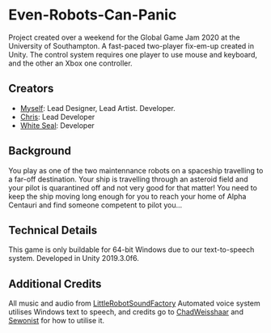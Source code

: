 # Even-Robots-Can-Panic
Project created over a weekend for the Global Game Jam 2020 at the University of Southampton. A fast-paced two-player fix-em-up created in Unity. The control system requires one player to use mouse and keyboard, and the other an Xbox one controller.

## Creators
* [Myself](https://github.com/camshepherd): Lead Designer, Lead Artist. Developer.
* [Chris](https://github.com/Chrriiisss): Lead Developer
* [White Seal](https://github.com/whiteseal97): Developer

## Background
You play as one of the two maintennance robots on a spaceship travelling to a far-off destination. Your ship is travelling through an asteroid field and your pilot is quarantined off and not very good for that matter! You need to keep the ship moving long enough for you to reach your home of Alpha Centauri and find someone competent to pilot you...

## Technical Details
This game is only buildable for 64-bit Windows due to our text-to-speech system. Developed in Unity 2019.3.0f6.

## Additional Credits
All music and audio from [LittleRobotSoundFactory](https://freesound.org/people/LittleRobotSoundFactory/)
Automated voice system utilises Windows text to speech, and credits go to [ChadWeisshaar](https://chadweisshaar.com/blog/2015/07/02/microsoft-speech-for-unity/) and [Sewonist](https://github.com/sewonist/WindowsVoiceProject) for how to utilise it.
